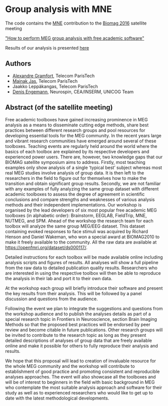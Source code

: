 Group analysis with MNE
=======================

The code contains the [MNE](http://martinos.org/mne/) contribution to the [Biomag 2016](http://www.biomag2016.org/) satellite meeting

["How to perform MEG group analysis with free academic software"](http://www.biomag2016.org/satellite_meetings2.php)

Results of our analysis is presented [here](http://mne-tools.github.io/mne-biomag-group-demo/scripts/doc/_build/html/)

Authors
-------

- [Alexandre Gramfort](http://alexandre.gramfort.net), Telecom ParisTech
- [Mainak Jas](http://perso.telecom-paristech.fr/~mjas/), Telecom ParisTech
- Jaakko Leppäkangas, Telecom ParisTech
- [Denis Engemann](http://denis-engemann.de), Neurospin, CEA/INSERM, UNICOG Team

Abstract (of the satellite meeting)
-----------------------------------

Free academic toolboxes have gained increasing prominence in MEG analysis as a means to disseminate cutting edge methods, share best practices between different research groups and pool resources for developing essential tools for the MEG community. In the recent years large and vibrant research communities have emerged around several of these toolboxes. Teaching events are regularly held around the world where the basics of each toolbox are explained by its respective developers and experienced power users. There are, however, two knowledge gaps that our BIOMAG satellite symposium aims to address. Firstly, most teaching examples only show analysis of a single ‘typical best’ subject whereas most real MEG studies involve analysis of group data. It is then left to the researchers in the field to figure out for themselves how to make the transition and obtain significant group results. Secondly, we are not familiar with any examples of fully analyzing the same group dataset with different academic toolboxes to assess the degree of agreement in scientific conclusions and compare strengths and weaknesses of various analysis methods and their independent implementations. Our workshop is organised by the lead developers of six most popular free academic MEG toolboxes (in alphabetic order): Brainstorm, EEGLAB, FieldTrip, MNE, NUTMEG, and SPM. Ahead of the workshop the research team for each toolbox will analyze the same group MEG/EEG dataset. This dataset containing evoked responses to face stimuli was acquired by Richard Henson and Daniel Wakeman, who won a special award at BIOMAG2010 to make it freely available to the community. All the raw data are available at https://openfmri.org/dataset/ds000117/.

Detailed instructions for each toolbox will be made available online including analysis scripts and figures of results. All analyses will show a full pipeline from the raw data to detailed publication quality results. Researchers who are interested in using the respective toolbox will then be able to reproduce the analysis in their lab and port it to their own data.

At the workshop each group will briefly introduce their software and present the key results from their analysis. This will be followed by a panel discussion and questions from the audience.

Following the event we plan to integrate the suggestions and questions from the workshop audience and to publish the analyses details as part of a special research topic in Frontiers in Neuroscience, section Brain Imaging Methods so that the proposed best practices will be endorsed by peer review and become citable in future publications. Other research groups will be invited to contribute to the research topic as long as they present detailed descriptions of analyses of group data that are freely available online and make it possible for others to fully reproduce their analysis and results.

We hope that this proposal will lead to creation of invaluable resource for the whole MEG community and the workshop will contribute to establishment of good practice and promoting consistent and reproducible analyses approaches. The event will also showcase all the toolboxes and will be of interest to beginners in the field with basic background in MEG who contemplate the most suitable analysis approach and software for their study as well as to experienced researchers who would like to get up to date with the latest methodological developments.

